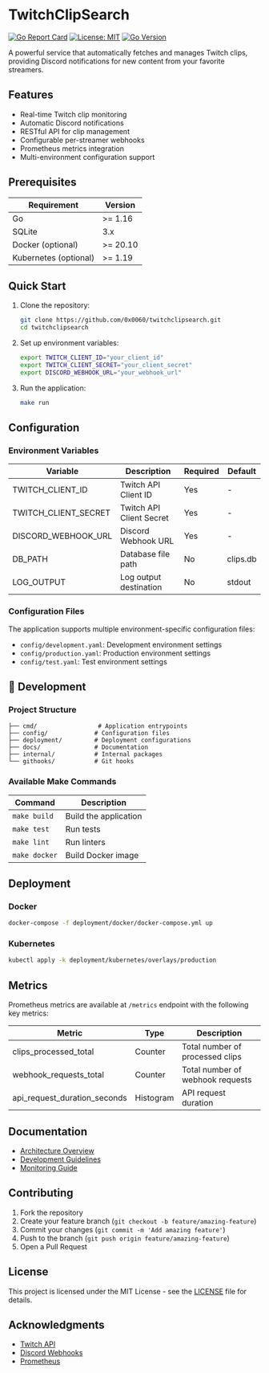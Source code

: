 # TwitchClipSearch

[![Go Report Card](https://goreportcard.com/badge/github.com/0x0060/twitchclipsearch)](https://goreportcard.com/report/github.com/0x0060/twitchclipsearch)
[![License: MIT](https://img.shields.io/badge/License-MIT-yellow.svg)](https://opensource.org/licenses/MIT)
[![Go Version](https://img.shields.io/github/go-mod/go-version/0x0060/twitchclipsearch)](https://golang.org/)

A powerful service that automatically fetches and manages Twitch clips, providing Discord notifications for new content from your favorite streamers.

## Features

- Real-time Twitch clip monitoring
- Automatic Discord notifications
- RESTful API for clip management
- Configurable per-streamer webhooks
- Prometheus metrics integration
- Multi-environment configuration support

## Prerequisites

| Requirement | Version |
|------------|----------|
| Go | >= 1.16 |
| SQLite | 3.x |
| Docker (optional) | >= 20.10 |
| Kubernetes (optional) | >= 1.19 |

## Quick Start

1. Clone the repository:
   ```bash
   git clone https://github.com/0x0060/twitchclipsearch.git
   cd twitchclipsearch
   ```

2. Set up environment variables:
   ```bash
   export TWITCH_CLIENT_ID="your_client_id"
   export TWITCH_CLIENT_SECRET="your_client_secret"
   export DISCORD_WEBHOOK_URL="your_webhook_url"
   ```

3. Run the application:
   ```bash
   make run
   ```

## Configuration

### Environment Variables

| Variable | Description | Required | Default |
|----------|-------------|----------|----------|
| TWITCH_CLIENT_ID | Twitch API Client ID | Yes | - |
| TWITCH_CLIENT_SECRET | Twitch API Client Secret | Yes | - |
| DISCORD_WEBHOOK_URL | Discord Webhook URL | Yes | - |
| DB_PATH | Database file path | No | clips.db |
| LOG_OUTPUT | Log output destination | No | stdout |

### Configuration Files

The application supports multiple environment-specific configuration files:

- `config/development.yaml`: Development environment settings
- `config/production.yaml`: Production environment settings
- `config/test.yaml`: Test environment settings

## 🔧 Development

### Project Structure

```
├── cmd/                 # Application entrypoints
├── config/             # Configuration files
├── deployment/         # Deployment configurations
├── docs/               # Documentation
├── internal/           # Internal packages
└── githooks/           # Git hooks
```

### Available Make Commands

| Command | Description |
|---------|-------------|
| `make build` | Build the application |
| `make test` | Run tests |
| `make lint` | Run linters |
| `make docker` | Build Docker image |

## Deployment

### Docker

```bash
docker-compose -f deployment/docker/docker-compose.yml up
```

### Kubernetes

```bash
kubectl apply -k deployment/kubernetes/overlays/production
```

## Metrics

Prometheus metrics are available at `/metrics` endpoint with the following key metrics:

| Metric | Type | Description |
|--------|------|-------------|
| clips_processed_total | Counter | Total number of processed clips |
| webhook_requests_total | Counter | Total number of webhook requests |
| api_request_duration_seconds | Histogram | API request duration |

## Documentation

- [Architecture Overview](docs/architecture/README.md)
- [Development Guidelines](docs/development/README.md)
- [Monitoring Guide](docs/monitoring/README.md)

## Contributing

1. Fork the repository
2. Create your feature branch (`git checkout -b feature/amazing-feature`)
3. Commit your changes (`git commit -m 'Add amazing feature'`)
4. Push to the branch (`git push origin feature/amazing-feature`)
5. Open a Pull Request

## License

This project is licensed under the MIT License - see the [LICENSE](LICENSE) file for details.

## Acknowledgments

- [Twitch API](https://dev.twitch.tv/docs/api/)
- [Discord Webhooks](https://discord.com/developers/docs/resources/webhook)
- [Prometheus](https://prometheus.io/)